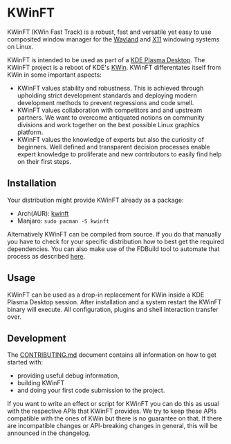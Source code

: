 # KWinFT

KWinFT (KWin Fast Track) is a robust, fast and versatile yet
easy to use composited window manager for the
[Wayland](https://wayland.freedesktop.org/) and
[X11](https://en.wikipedia.org/wiki/X_Window_System)
windowing systems on Linux.

KWinFT is intended to be used as part of a
[KDE Plasma Desktop](https://kde.org/plasma-desktop/).
The KWinFT project is a reboot of KDE's
[KWin](https://en.wikipedia.org/wiki/KWin).
KWinFT differentates itself from KWin in some important aspects:
* KWinFT values stability and robustness.
  This is achieved through upholding strict development standards
  and deploying modern development methods to prevent regressions and code smell.
* KWinFT values collaboration with competitors and and upstream partners.
  We want to overcome antiquated notions on community divisions
  and work together on the best possible Linux graphics platform.
* KWinFT values the knowledge of experts but also the curiosity of beginners.
  Well defined and transparent decision processes enable expert knowledge to proliferate
  and new contributors to easily find help on their first steps.

## Installation
Your distribution might provide KWinFT already as a package:
  * Arch(AUR): [kwinft](https://aur.archlinux.org/packages/kwinft)
  * Manjaro: `sudo pacman -S kwinft`

Alternatively KWinFT can be compiled from source.
If you do that manually you have to check for your specific distribution
how to best get the required dependencies.
You can also make use of the FDBuild tool to automate that process as described
[here](CONTRIBUTING.md#compiling).

## Usage
KWinFT can be used as a drop-in replacement for KWin inside a KDE Plasma Desktop session.
After installation and a system restart the KWinFT binary will execute.
All configuration, plugins and shell interaction transfer over.

## Development
The [CONTRIBUTING.md](CONTRIBUTING.md) document contains all information
on how to get started with:
* providing useful debug information,
* building KWinFT
* and doing your first code submission to the project.

If you want to write an effect or script for KWinFT
you can do this as usual with the respective APIs that KWinFT provides.
We try to keep these APIs compatible with the ones of KWin
but there is no guarantee on that.
If there are incompatible changes or API-breaking changes in general,
this will be announced in the changelog.

